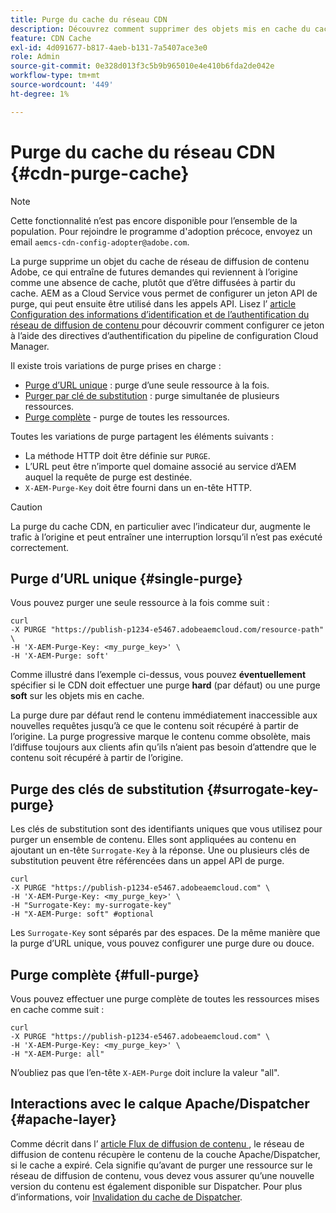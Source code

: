 ```yaml
---
title: Purge du cache du réseau CDN
description: Découvrez comment supprimer des objets mis en cache du cache CDN d’Adobe en configurant le jeton API de purge qui peut ensuite être utilisé dans les appels API.
feature: CDN Cache
exl-id: 4d091677-b817-4aeb-b131-7a5407ace3e0
role: Admin
source-git-commit: 0e328d013f3c5b9b965010e4e410b6fda2de042e
workflow-type: tm+mt
source-wordcount: '449'
ht-degree: 1%

---
```


# Purge du cache du réseau CDN {#cdn-purge-cache}

>[!NOTE]
>Cette fonctionnalité n’est pas encore disponible pour l’ensemble de la population. Pour rejoindre le programme d&#39;adoption précoce, envoyez un email `aemcs-cdn-config-adopter@adobe.com`.

La purge supprime un objet du cache de réseau de diffusion de contenu Adobe, ce qui entraîne de futures demandes qui reviennent à l’origine comme une absence de cache, plutôt que d’être diffusées à partir du cache.
AEM as a Cloud Service vous permet de configurer un jeton API de purge, qui peut ensuite être utilisé dans les appels API. Lisez l’ [ article Configuration des informations d’identification et de l’authentification du réseau de diffusion de contenu ](/help/implementing/dispatcher/cdn-credentials-authentication.md#purge-API-token) pour découvrir comment configurer ce jeton à l’aide des directives d’authentification du pipeline de configuration Cloud Manager.

Il existe trois variations de purge prises en charge :

* [Purge d’URL unique](#single-purge) : purge d’une seule ressource à la fois.
* [Purger par clé de substitution](#surrogate-key-purge) : purge simultanée de plusieurs ressources.
* [Purge complète](#full-purge) - purge de toutes les ressources.

Toutes les variations de purge partagent les éléments suivants :

* La méthode HTTP doit être définie sur `PURGE`.
* L’URL peut être n’importe quel domaine associé au service d’AEM auquel la requête de purge est destinée.
* `X-AEM-Purge-Key` doit être fourni dans un en-tête HTTP.

>[!CAUTION]
>La purge du cache CDN, en particulier avec l’indicateur dur, augmente le trafic à l’origine et peut entraîner une interruption lorsqu’il n’est pas exécuté correctement.

## Purge d’URL unique {#single-purge}

Vous pouvez purger une seule ressource à la fois comme suit :

```
curl
-X PURGE "https://publish-p1234-e5467.adobeaemcloud.com/resource-path" \
-H 'X-AEM-Purge-Key: <my_purge_key>' \
-H 'X-AEM-Purge: soft'
```

Comme illustré dans l’exemple ci-dessus, vous pouvez **éventuellement** spécifier si le CDN doit effectuer une purge **hard** (par défaut) ou une purge **soft** sur les objets mis en cache.

La purge dure par défaut rend le contenu immédiatement inaccessible aux nouvelles requêtes jusqu’à ce que le contenu soit récupéré à partir de l’origine. La purge progressive marque le contenu comme obsolète, mais l’diffuse toujours aux clients afin qu’ils n’aient pas besoin d’attendre que le contenu soit récupéré à partir de l’origine.

## Purge des clés de substitution {#surrogate-key-purge}

Les clés de substitution sont des identifiants uniques que vous utilisez pour purger un ensemble de contenu. Elles sont appliquées au contenu en ajoutant un en-tête `Surrogate-Key` à la réponse. Une ou plusieurs clés de substitution peuvent être référencées dans un appel API de purge.

```
curl
-X PURGE "https://publish-p1234-e5467.adobeaemcloud.com" \
-H 'X-AEM-Purge-Key: <my_purge_key>' \
-H "Surrogate-Key: my-surrogate-key"
-H "X-AEM-Purge: soft" #optional
```

Les `Surrogate-Key` sont séparés par des espaces. De la même manière que la purge d’URL unique, vous pouvez configurer une purge dure ou douce.

## Purge complète {#full-purge}

Vous pouvez effectuer une purge complète de toutes les ressources mises en cache comme suit :

```
curl
-X PURGE "https://publish-p1234-e5467.adobeaemcloud.com" \
-H 'X-AEM-Purge-Key: <my_purge_key>' \
-H "X-AEM-Purge: all"
```

N’oubliez pas que l’en-tête `X-AEM-Purge` doit inclure la valeur &quot;all&quot;.

## Interactions avec le calque Apache/Dispatcher {#apache-layer}

Comme décrit dans l’ [ article Flux de diffusion de contenu ](/help/implementing/dispatcher/overview.md), le réseau de diffusion de contenu récupère le contenu de la couche Apache/Dispatcher, si le cache a expiré. Cela signifie qu’avant de purger une ressource sur le réseau de diffusion de contenu, vous devez vous assurer qu’une nouvelle version du contenu est également disponible sur Dispatcher. Pour plus d’informations, voir [Invalidation du cache de Dispatcher](/help/implementing/dispatcher/caching.md#disp).
